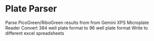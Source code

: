 # Plate Parser
Parse PicoGreen/RiboGreen results from from Gemini XPS Microplate Reader
Convert 384 well plate format to 96 well plate format
Write to different excel spreadsheets
